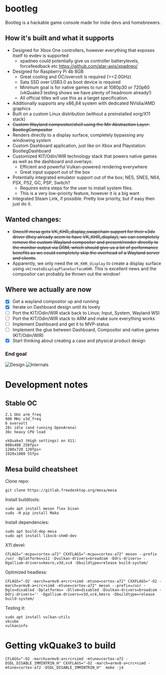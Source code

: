 # bootleg

Bootleg is a hackable game console made for indie devs and homebrewers.

## How it's built and what it supports

* Designed for Xbox One controllers, however everything that exposes itself to evdev is supported
  * xpadneo could potentially give us controller batterylevels, forcefeedback etc https://github.com/atar-axis/xpadneo/
* Designed for Raspberry Pi 4b 8GB
  * Great cooling and OC/overvolt is required (>=2.0GHz)
  * Sata SSD over USB3.0 as boot device is required
  * Minimum goal is for native games to run at 1080p30 or 720p60 (vkQuake3 testing shows we have plenty of headroom already!)
  * All official titles will use this as a target specification.
* Additionally supports any x86_64 system with dedicated NVidia/AMD graphics
* Built on a custom Linux distribution (without a preinstalled xorg/X11 stack)
* ~~Custom Wayland compositor/shell using the Mir Abstraction Layer: BootlegCompositor~~
* Renders directly to a display surface, completely bypassing any windowing system
* Custom Dashboard application, just like on Xbox and Playstation: BootlegDashboard
* Customized KIT/Odin/WIR technology stack that powers native games as well as the dashboard and overlays:
  * Efficient and powerful Vulkan-powered rendering everywhere
  * Great input support out of the box 
 * Potentially integrated emulator support out of the box; NES, SNES, N64, PSX, PS2, GC, PSP, Switch?
   * Requires extra steps for the user to install system files.
   * This is a very low-priority feature, however it is a big want
 * Integrated Steam Link, if possible. Pretty low priority, but if easy then just do it.

## Wanted changes:

* ~~Once/if mesa gets VK_KHR_display_swapchain support for their v3dv driver (they already seem to have VK_KHR_display), we can completely remove the custom Wayland compositor and present/render directly to the monitor output via DRM, which should give us a lot of performance benefits as we could completely skip the overhead of a Wayland server and clients.~~
* Apparently, we only need the `VK_KHR_display` to create a display surface using `vkCreateDisplayPlaneSurfaceKHR`. This is excellent news and the compositor can probably be thrown out the window!

## Where we actually are now

- [X] Get a wayland compositor up and running
- [X] Iterate on Dashboard design until its lovely
- [ ] Port the KIT/Odin/WIR stack back to Linux; Input, System, Wayland WSI
- [ ] Port the KIT/Odin/WIR stack to ARM and make sure everything works
- [ ] Implement Dashboard and get it to MVP-status
- [ ] Implement the glue between Dashboard, Compositor and native games (KIT/Odin/WIR)
- [X] Start thinking about creating a case and physical product design

### End goal
![Design](https://haikatekk.se/combine3.0.png)
![Internals](https://haikatekk.se/combine3.0rear.png)

# Development notes

## Stable OC

```
2.1 GHz arm_freq
900 MHz v3d_freq
6 overvolt
28c idle (and running OpenArena)
36c heavy CPU load

vkQuake3 (High settings) on X11:
800x480 250fps+
1280x720 120fps+
1920x1080 55fps

```

## Mesa build cheatsheet

Clone repo:

```
git clone https://gitlab.freedesktop.org/mesa/mesa
```

Install buildtools:
```
sudo apt install meson flex bison
sudo -H pip install Mako
```

Install dependencies:
```
sudo apt build-dep mesa
sudo apt install libxcb-shm0-dev
```

X11 devel:
```
CFLAGS="-mcpu=cortex-a72" CXXFLAGS="-mcpu=cortex-a72" meson --prefix /usr -Dplatforms=x11 -Dvulkan-drivers=broadcom -Ddri-drivers= -Dgallium-drivers=kmsro,v3d,vc4 -Dbuildtype=release build-system/
```

Optimized headless:
```
CFLAGS="-O2 -march=armv8-a+crc+simd -mtune=cortex-a72" CXXFLAGS="-O2 -march=armv8-a+crc+simd -mtune=cortex-a72" meson --prefix=/usr -Dglx=disabled -Dplatforms= -Dllvm=disabled -Dvulkan-drivers=broadcom -Ddri-drivers='' -Dgallium-drivers=v3d,vc4,kmsro -Dbuildtype=release build-system/
```

Testing it:
```
sudo apt install vulkan-utils
vkcube
vulkaninfo
```

# Getting vkQuake3 to build

```
CFLAGS="-O2 -march=armv8-a+crc+simd -mtune=cortex-a72 -DSDL_DISABLE_IMMINTRIN_H" CXXFLAGS="-O2 -march=armv8-a+crc+simd -mtune=cortex-a72 -DSDL_DISABLE_IMMINTRIN_H"  make -j4
```




